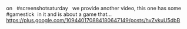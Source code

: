 on   #screenshotsaturday   we provide another video, this one has some  #gamestick  in it and is about a game that… https://plus.google.com/109440170884180647149/posts/hvZvkuU5dbB